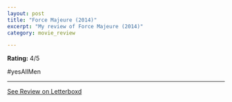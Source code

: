 ```yaml
---
layout: post
title: "Force Majeure (2014)"
excerpt: "My review of Force Majeure (2014)"
category: movie_review

---
```


**Rating:** 4/5

#yesAllMen

<hr>

[See Review on Letterboxd](https://boxd.it/2PWewL)
